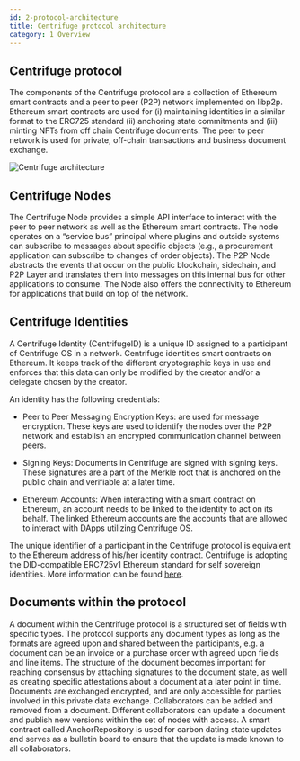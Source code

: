 ```yaml
---
id: 2-protocol-architecture
title: Centrifuge protocol architecture
category: 1 Overview
---
```


## Centrifuge protocol
The components of the Centrifuge protocol are a collection of Ethereum smart contracts and a peer to peer (P2P) network implemented on libp2p. Ethereum smart contracts are used for (i) maintaining identities in a similar format to the ERC725 standard (ii) anchoring state commitments and (iii) minting NFTs from off chain Centrifuge documents. The peer to peer network is used for private, off-chain transactions and business document exchange.

![Centrifuge architecture](https://i.imgur.com/FrPAbnc.png)

## Centrifuge Nodes

The Centrifuge Node provides a simple API interface to interact with the peer to peer network as well as the Ethereum smart contracts. The node operates on a “service bus” principal where plugins and outside systems can subscribe to messages about specific objects (e.g., a procurement application can subscribe to changes of order objects). The P2P Node abstracts the events that occur on the public blockchain, sidechain, and P2P Layer and translates them into messages on this internal bus for other applications to consume. The Node also offers the connectivity to Ethereum for applications that build on top of the network.

## Centrifuge Identities

A Centrifuge Identity (CentrifugeID) is a unique ID assigned to a participant of Centrifuge OS in a network. Centrifuge identities smart contracts on Ethereum. It keeps track of the different cryptographic keys in use and enforces that this data can only be modified by the creator and/or a delegate chosen by the creator.

An identity has the following credentials:

* Peer to Peer Messaging Encryption Keys: are used for message encryption. These keys are used to identify the nodes over the P2P network and establish an encrypted communication channel between peers.

* Signing Keys: Documents in Centrifuge are signed with signing keys. These signatures are a part of the Merkle root that is anchored on the public chain and verifiable at a later time.

* Ethereum Accounts: When interacting with a smart contract on Ethereum, an account needs to be linked to the identity to act on its behalf. The linked Ethereum accounts are the accounts that are allowed to interact with DApps utilizing Centrifuge OS.

The unique identifier of a participant in the Centrifuge protocol is equivalent to the Ethereum address of his/her identity contract. Centrifuge is adopting the DID-compatible ERC725v1 Ethereum standard for self sovereign identities. More information can be found [here](https://w3c-ccg.github.io/did-spec/).

## Documents within the protocol
A document within the Centrifuge protocol is a structured set of fields with specific types. The protocol supports any document types as long as the formats are agreed upon and shared between the participants, e.g. a document can be an invoice or a purchase order with agreed upon fields and line items. The structure of the document becomes important for reaching consensus by attaching signatures to the document state, as well as creating specific attestations about a document at a later point in time. Documents are exchanged encrypted, and are only accessible for parties involved in this private data exchange. Collaborators can be added and removed from a document. Different collaborators can update a document and publish new versions within the set of nodes with access. A smart contract called AnchorRepository is used for carbon dating state updates and serves as a bulletin board to ensure that the update is made known to all collaborators.
